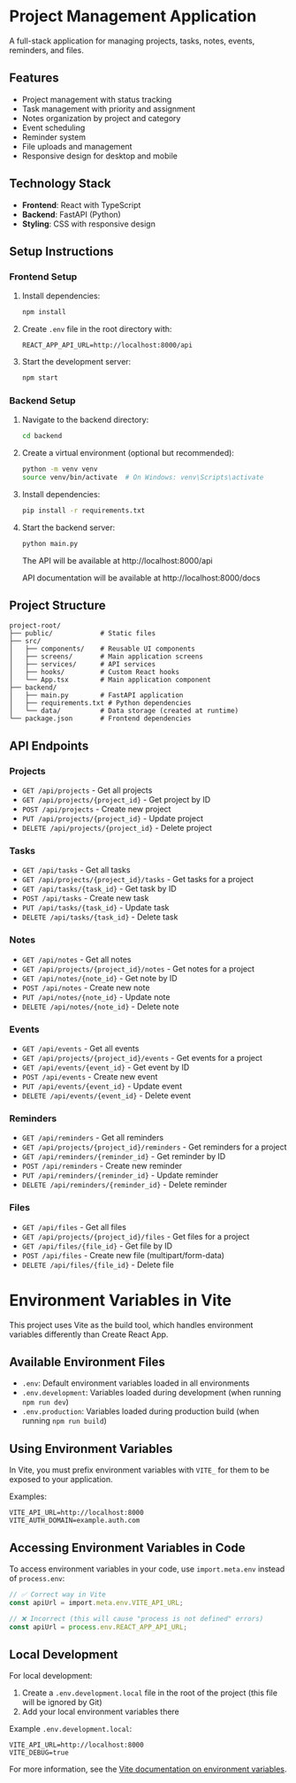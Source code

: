 # Project Management Application

A full-stack application for managing projects, tasks, notes, events, reminders, and files.

## Features

- Project management with status tracking
- Task management with priority and assignment
- Notes organization by project and category
- Event scheduling
- Reminder system
- File uploads and management
- Responsive design for desktop and mobile

## Technology Stack

- **Frontend**: React with TypeScript
- **Backend**: FastAPI (Python)
- **Styling**: CSS with responsive design

## Setup Instructions

### Frontend Setup

1. Install dependencies:
   ```bash
   npm install
   ```

2. Create `.env` file in the root directory with:
   ```
   REACT_APP_API_URL=http://localhost:8000/api
   ```

3. Start the development server:
   ```bash
   npm start
   ```

### Backend Setup

1. Navigate to the backend directory:
   ```bash
   cd backend
   ```

2. Create a virtual environment (optional but recommended):
   ```bash
   python -m venv venv
   source venv/bin/activate  # On Windows: venv\Scripts\activate
   ```

3. Install dependencies:
   ```bash
   pip install -r requirements.txt
   ```

4. Start the backend server:
   ```bash
   python main.py
   ```
   
   The API will be available at http://localhost:8000/api
   
   API documentation will be available at http://localhost:8000/docs

## Project Structure

```
project-root/
├── public/            # Static files
├── src/
│   ├── components/    # Reusable UI components
│   ├── screens/       # Main application screens
│   ├── services/      # API services
│   ├── hooks/         # Custom React hooks
│   └── App.tsx        # Main application component
├── backend/
│   ├── main.py        # FastAPI application
│   ├── requirements.txt # Python dependencies
│   └── data/          # Data storage (created at runtime)
└── package.json       # Frontend dependencies
```

## API Endpoints

### Projects
- `GET /api/projects` - Get all projects
- `GET /api/projects/{project_id}` - Get project by ID
- `POST /api/projects` - Create new project
- `PUT /api/projects/{project_id}` - Update project
- `DELETE /api/projects/{project_id}` - Delete project

### Tasks
- `GET /api/tasks` - Get all tasks
- `GET /api/projects/{project_id}/tasks` - Get tasks for a project
- `GET /api/tasks/{task_id}` - Get task by ID
- `POST /api/tasks` - Create new task
- `PUT /api/tasks/{task_id}` - Update task
- `DELETE /api/tasks/{task_id}` - Delete task

### Notes
- `GET /api/notes` - Get all notes
- `GET /api/projects/{project_id}/notes` - Get notes for a project
- `GET /api/notes/{note_id}` - Get note by ID
- `POST /api/notes` - Create new note
- `PUT /api/notes/{note_id}` - Update note
- `DELETE /api/notes/{note_id}` - Delete note

### Events
- `GET /api/events` - Get all events
- `GET /api/projects/{project_id}/events` - Get events for a project
- `GET /api/events/{event_id}` - Get event by ID
- `POST /api/events` - Create new event
- `PUT /api/events/{event_id}` - Update event
- `DELETE /api/events/{event_id}` - Delete event

### Reminders
- `GET /api/reminders` - Get all reminders
- `GET /api/projects/{project_id}/reminders` - Get reminders for a project
- `GET /api/reminders/{reminder_id}` - Get reminder by ID
- `POST /api/reminders` - Create new reminder
- `PUT /api/reminders/{reminder_id}` - Update reminder
- `DELETE /api/reminders/{reminder_id}` - Delete reminder

### Files
- `GET /api/files` - Get all files
- `GET /api/projects/{project_id}/files` - Get files for a project
- `GET /api/files/{file_id}` - Get file by ID
- `POST /api/files` - Create new file (multipart/form-data)
- `DELETE /api/files/{file_id}` - Delete file

# Environment Variables in Vite

This project uses Vite as the build tool, which handles environment variables differently than Create React App.

## Available Environment Files

- `.env`: Default environment variables loaded in all environments
- `.env.development`: Variables loaded during development (when running `npm run dev`)
- `.env.production`: Variables loaded during production build (when running `npm run build`)

## Using Environment Variables

In Vite, you must prefix environment variables with `VITE_` for them to be exposed to your application.

Examples:
```
VITE_API_URL=http://localhost:8000
VITE_AUTH_DOMAIN=example.auth.com
```

## Accessing Environment Variables in Code

To access environment variables in your code, use `import.meta.env` instead of `process.env`:

```typescript
// ✅ Correct way in Vite
const apiUrl = import.meta.env.VITE_API_URL;

// ❌ Incorrect (this will cause "process is not defined" errors)
const apiUrl = process.env.REACT_APP_API_URL;
```

## Local Development

For local development:
1. Create a `.env.development.local` file in the root of the project (this file will be ignored by Git)
2. Add your local environment variables there

Example `.env.development.local`:
```
VITE_API_URL=http://localhost:8000
VITE_DEBUG=true
```

For more information, see the [Vite documentation on environment variables](https://vitejs.dev/guide/env-and-mode.html).
